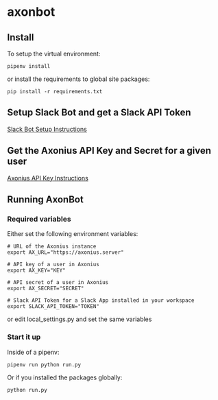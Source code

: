 # axonbot

## Install
To setup the virtual environment:

```
pipenv install
```

or install the requirements to global site packages:

```
pip install -r requirements.txt
```

## Setup Slack Bot and get a Slack API Token

[Slack Bot Setup Instructions](setup_info/slack_setup.md)

## Get the Axonius API Key and Secret for a given user

[Axonius API Key Instructions](setup_info/axonius_setup.md)

## Running AxonBot

### Required variables

Either set the following environment variables:

```
# URL of the Axonius instance
export AX_URL="https://axonius.server"

# API key of a user in Axonius
export AX_KEY="KEY"

# API secret of a user in Axonius
export AX_SECRET="SECRET"

# Slack API Token for a Slack App installed in your workspace
export SLACK_API_TOKEN="TOKEN"
```

or edit local_settings.py and set the same variables

### Start it up

Inside of a pipenv:

```
pipenv run python run.py
```

Or if you installed the packages globally:

```
python run.py
```
